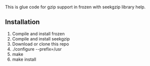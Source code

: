 This is glue code for gzip support in frozen with seekgzip library help. 

Installation
-----------------
1. Compile and install frozen
2. Compile and install seekgzip
3. Download or clone this repo
4. ./configure --prefix=/usr
5. make
6. make install

